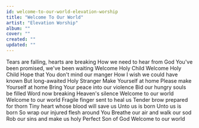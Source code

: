 ```yaml
---
id: welcome-to-our-world-elevation-worship
title: "Welcome To Our World"
artist: "Elevation Worship"
album: ""
cover: ""
created: ""
updated: ""
---
```


Tears are falling, hearts are breaking
How we need to hear from God
You've been promised, we've been waiting
Welcome Holy Child
Welcome Holy Child
Hope that You don't mind our manger
How I wish we could have known
But long-awaited Holy Stranger
Make Yourself at home
Please make Yourself at home
Bring Your peace into our violence
Bid our hungry souls be filled
Word now breaking Heaven's silence
Welcome to our world
Wеlcome to our world
Fragile finger sеnt to heal us
Tender brow prepared for thorn
Tiny heart whose blood will save us
Unto us is born
Unto us is born
So wrap our injured flesh around You
Breathe our air and walk our sod
Rob our sins and make us holy
Perfect Son of God
Welcome to our world